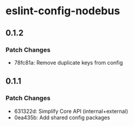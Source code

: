 # eslint-config-nodebus

## 0.1.2

### Patch Changes

- 78fc81a: Remove duplicate keys from config

## 0.1.1

### Patch Changes

- 631322d: Simplify Core API (internal+external)
- 0ea435b: Add shared config packages
